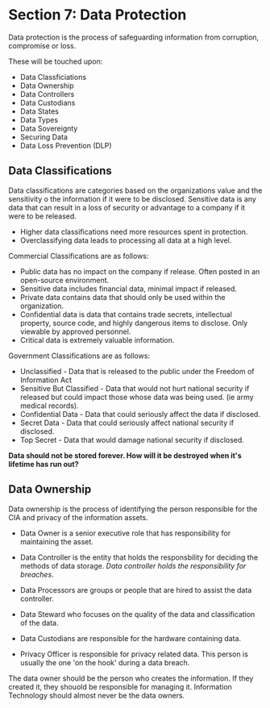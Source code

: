 # Section 7: Data Protection
Data protection is the process of safeguarding information from corruption, compromise or loss.

These will be touched upon:
- Data Classficiations
- Data Ownership
- Data Controllers
- Data Custodians
- Data States
- Data Types
- Data Sovereignty
- Securing Data
- Data Loss Prevention (DLP)

## Data Classifications
Data classifications are categories based on the organizations value and the sensitivity o the information if it were to be disclosed.
Sensitive data is any data that can result in a loss of security or advantage to a company if it were to be released.

- Higher data classifications need more resources spent in protection.
- Overclassifying data leads to processing all data at a high level.

Commercial Classifications are as follows:
- Public data has no impact on the company if release. Often posted in an open-source environment.
- Sensitive data includes financial data, minimal impact if released.
- Private data contains data that should only be used within the organization.
- Confidential data is data that contains trade secrets, intellectual property, source code, and highly dangerous items to disclose. Only viewable by approved personnel.
- Critical data is extremely valuable information.

Government Classifications are as follows:
- Unclassified - Data that is released to the public under the Freedom of Information Act
- Sensitive But Classified - Data that would not hurt national security if released but could impact those whose data was being used. (ie army medical records).
- Confidential Data - Data that could seriously affect the data if disclosed.
- Secret Data - Data that could seriously affect national security if disclosed.
- Top Secret - Data that would damage national security if disclosed.

**Data should not be stored forever. How will it be destroyed when it's lifetime has run out?**

## Data Ownership
Data ownership is the process of identifying the person responsible for the CIA and privacy of the information assets.

- Data Owner is a senior executive role that has responsibility for maintaining the asset.
- Data Controller is the entity that holds the responsbility for deciding the methods of data storage. *Data controller holds the responsibility for breaches*.
- Data Processors are groups or people that are hired to assist the data controller.
- Data Steward who focuses on the quality of the data and classification of the data.
- Data Custodians are responsible for the hardware containing data.

- Privacy Officer is responsible for privacy related data. This person is usually the one 'on the hook' during a data breach.

The data owner should be the person who creates the information. If they created it, they shouold be responsible for managing it.
Information Technology should almost never be the data owners.
